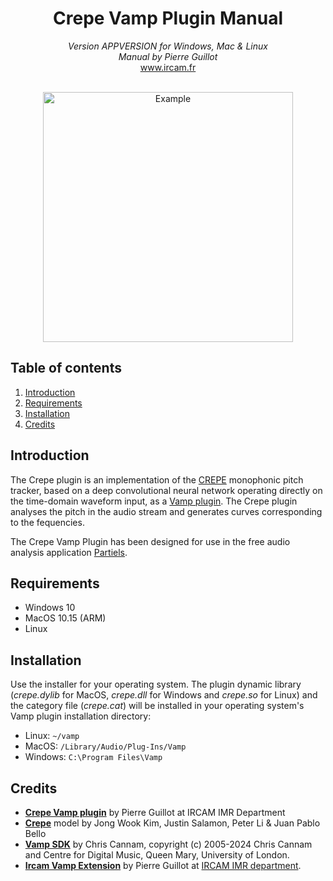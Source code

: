 <h1 align="center">Crepe Vamp Plugin Manual</h1>

<p align="center">
<i>Version APPVERSION for Windows, Mac & Linux</i><br>
<i>Manual by Pierre Guillot</i><br>
<a href="www.ircam.fr">www.ircam.fr</a><br><br>
</p>

<p align="center">
<img src="../resource/Screenshot.png" alt="Example" width="400"/>
</p>

## Table of contents

1. [Introduction](#introduction)
2. [Requirements](#system-requirements)
3. [Installation](#installation)
5. [Credits](#credits)

## Introduction

The Crepe plugin is an implementation of the [CREPE](https://github.com/marl/crepe) monophonic pitch tracker, based on a deep convolutional neural network operating directly on the time-domain waveform input, as a [Vamp plugin](https://www.vamp-plugins.org/). The Crepe plugin analyses the pitch in the audio stream and generates curves corresponding to the fequencies.

The Crepe Vamp Plugin has been designed for use in the free audio analysis application [Partiels](https://forum.ircam.fr/projects/detail/partiels/).

## Requirements

- Windows 10
- MacOS 10.15 (ARM)
- Linux

## Installation

Use the installer for your operating system. The plugin dynamic library (*crepe.dylib* for MacOS, *crepe.dll* for Windows and *crepe.so* for Linux) and the category file (*crepe.cat*) will be installed in your operating system's Vamp plugin installation directory:
- Linux: `~/vamp`
- MacOS: `/Library/Audio/Plug-Ins/Vamp`
- Windows: `C:\Program Files\Vamp`

## Credits

- **[Crepe Vamp plugin](https://www.ircam.fr/)** by Pierre Guillot at IRCAM IMR Department
- **[Crepe](https://github.com/marl/crepe)** model by Jong Wook Kim, Justin Salamon, Peter Li & Juan Pablo Bello
- **[Vamp SDK](https://github.com/vamp-plugins/vamp-plugin-sdk)** by Chris Cannam, copyright (c) 2005-2024 Chris Cannam and Centre for Digital Music, Queen Mary, University of London.
- **[Ircam Vamp Extension](https://github.com/Ircam-Partiels/ircam-vamp-extension)** by Pierre Guillot at [IRCAM IMR department](https://www.ircam.fr/).  

